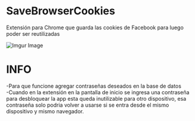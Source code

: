 # SaveBrowserCookies
Extensión para Chrome que guarda las cookies de Facebook para luego poder ser reutilizadas


![Imgur Image](https://i.postimg.cc/WNL52b8N/1.png)


 # INFO #
-Para que funcione agregar contraseñas deseados en la base de datos<br>
-Cuando en la extensión en la pantalla de inicio se ingresa una contraseña para desbloquear la app  esta queda inutilizable para otro dispositivo, esa contraseña solo podria volver a usarse si se entra desde el mismo dispositivo y mismo navegador.

